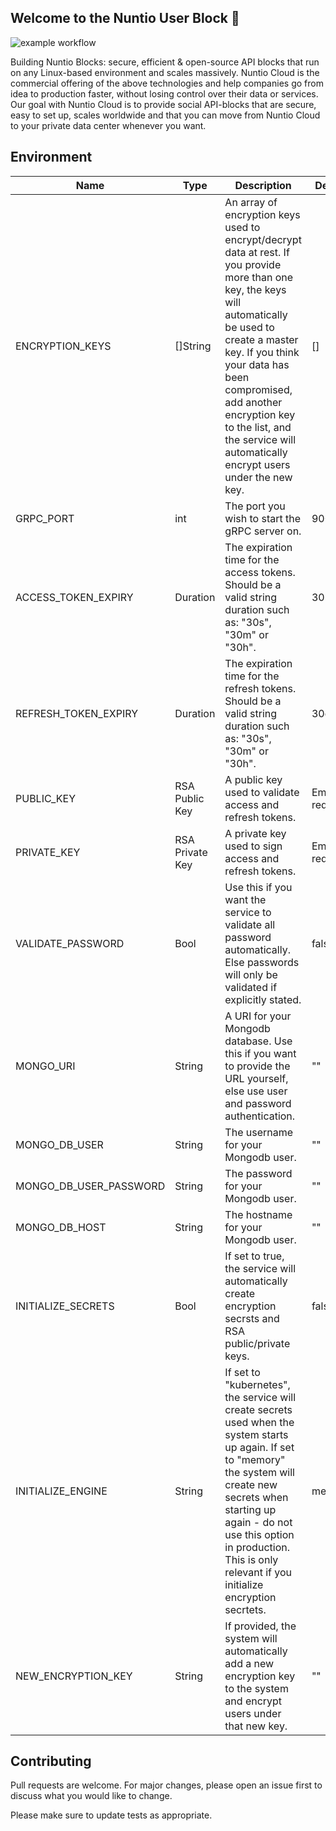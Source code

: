 ## Welcome to the Nuntio User Block 👋

![example workflow](https://github.com/nuntiodev/nuntio-user-block/actions/workflows/build.yaml/badge.svg)

Building Nuntio Blocks: secure, efficient & open-source API blocks that run on any Linux-based environment and scales massively. Nuntio Cloud is the commercial offering of the above technologies and help companies go from idea to production faster, without losing control over their data or services. Our goal with Nuntio Cloud is to provide social API-blocks that are secure, easy to set up, scales worldwide and that you can move from Nuntio Cloud to your private data center whenever you want.

## Environment

| Name                  | Type            | Description                                                                                                                                                                                                                                                                                                             | Default           | Required |
|-----------------------|-----------------|-------------------------------------------------------------------------------------------------------------------------------------------------------------------------------------------------------------------------------------------------------------------------------------------------------------------------|-------------------| -------- |
| ENCRYPTION_KEYS       | []String        | An array of encryption keys used to encrypt/decrypt data at rest. If you provide more than one key, the keys will automatically be used to create a master key. If you think your data has been compromised, add another encryption key to the list, and the service will automatically encrypt users under the new key. | []                | No       |
| GRPC_PORT             | int             | The port you wish to start the gRPC server on.                                                                                                                                                                                                                                                                          | 9000              | No       |
| ACCESS_TOKEN_EXPIRY   | Duration        | The expiration time for the access tokens. Should be a valid string duration such as: "30s", "30m" or "30h".                                                                                                                                                                                                            | 30m               | No       |
| REFRESH_TOKEN_EXPIRY  | Duration        | The expiration time for the refresh tokens. Should be a valid string duration such as: "30s", "30m" or "30h".                                                                                                                                                                                                           | 30d               | No       |
| PUBLIC_KEY            | RSA Public Key  | A public key used to validate access and refresh tokens.                                                                                                                                                                                                                                                                | Empty - required. | Yes      |
| PRIVATE_KEY           | RSA Private Key | A private key used to sign access and refresh tokens.                                                                                                                                                                                                                                                                   | Empty - required. | Yes      |
| VALIDATE_PASSWORD     | Bool            | Use this if you want the service to validate all password automatically. Else passwords will only be validated if explicitly stated.                                                                                                                                                                                    | false             | No       |
| MONGO_URI             | String          | A URI for your Mongodb database. Use this if you want to provide the URL yourself, else use user and password authentication.                                                                                                                                                                                           | ""                | No       |
| MONGO_DB_USER         | String          | The username for your Mongodb user.                                                                                                                                                                                                                                                                                     | ""                | No       |
| MONGO_DB_USER_PASSWORD | String          | The password for your Mongodb user.                                                                                                                                                                                                                                                                                     | ""                | No       |
| MONGO_DB_HOST         | String          | The hostname for your Mongodb user.                                                                                                                                                                                                                                                                                     | ""                | No       |
| INITIALIZE_SECRETS    | Bool            | If set to true, the service will automatically create encryption secrsts and RSA public/private keys.                                                                                                                                                                                                                   | false             | No       |
| INITIALIZE_ENGINE     | String          | If set to "kubernetes", the service will create secrets used when the system starts up again. If set to "memory" the system will create new secrets when starting up again - do not use this option in production. This is only relevant if you initialize encryption secrtets.                                         | memory            | No       |
| NEW_ENCRYPTION_KEY    | String          | If provided, the system will automatically add a new encryption key to the system and encrypt users under that new key.                                                                                                                                                                                                 | ""                | No       |



## Contributing
Pull requests are welcome. For major changes, please open an issue first to discuss what you would like to change.

Please make sure to update tests as appropriate.
